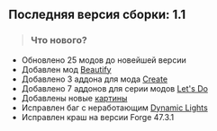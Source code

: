 ## Последняя версия сборки: 1.1
> ### Что нового?
- Обновлено 25 модов до новейшей версии
- Добавлен мод [Beautify](https://www.curseforge.com/minecraft/mc-mods/beautify-refabricated)
- Добавлено 3 аддона для мода [Create](https://createmod.net/)
- Добавлено 7 аддонов для серии модов [Let's Do](https://www.curseforge.com/minecraft/mc-mods/do-api)
- Добавлены новые [картины](https://modrinth.com/mod/dark-paintings)
- Исправлен баг с неработающим [Dynamic Lights](https://modrinth.com/mod/ryoamiclights)
- Исправлен краш на версии Forge 47.3.1

